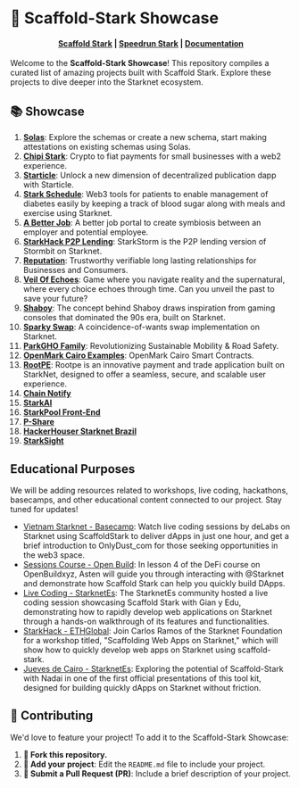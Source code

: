 # 🚀 Scaffold-Stark Showcase

<h4 align="center">
  <a href="https://github.com/Quantum3-Labs/scaffold-stark-2">Scaffold Stark</a> |
  <a href="https://github.com/Quantum3-Labs/speedrunstark/">Speedrun Stark</a> |
  <a href="https://www.docs.scaffoldstark.com/">Documentation</a>
</h4>

Welcome to the **Scaffold-Stark Showcase**! This repository compiles a curated list of amazing projects built with Scaffold Stark. Explore these projects to dive deeper into the Starknet ecosystem.

## 📚 Showcase

1. **[Solas](https://github.com/krisoshea-eth/Solas)**: Explore the schemas or create a new schema, start making attestations on existing schemas using Solas. 
2. **[Chipi Stark](https://github.com/ArturVargas/chipi-stark)**: Crypto to fiat payments for small businesses with a web2 experience.
3. **[Starticle](https://github.com/ChiHaoLu/starticle)**: Unlock a new dimension of decentralized publication dapp with Starticle.
4. **[Stark Schedule](https://github.com/seetadev/stark-schedule)**: Web3 tools for patients to enable management of diabetes easily by keeping a track of blood sugar along with meals and exercise using Starknet.
5. **[A Better Job](https://github.com/brahmapsen/abetterjob)**: A better job portal to create symbiosis between an employer and potential employee. 
6. **[StarkHack P2P Lending](https://github.com/bowbowzai/starkhack-p2p-lending)**: StarkStorm is the P2P lending version of Stormbit on Starknet.
7. **[Reputation](https://github.com/carlosvaztec/reputation)**: Trustworthy verifiable long lasting relationships for Businesses and Consumers. 
8. **[Veil Of Echoes](https://github.com/Shachindra/VeilOfEchoes)**: Game where you navigate reality and the supernatural, where every choice echoes through time. Can you unveil the past to save your future?
9. **[Shaboy](https://github.com/AslamSDM/shaboy)**: The concept behind Shaboy draws inspiration from gaming consoles that dominated the 90s era, built on Starknet.
10. **[Sparky Swap](https://github.com/kfastov/sparky-swap)**: A coincidence-of-wants swap implementation on Starknet.
11. **[ParkGHO Family](https://github.com/seetadev/ParkGHO-Family)**: Revolutionizing Sustainable Mobility & Road Safety.
12. **[OpenMark Cairo Examples](https://github.com/grindytech/openmark-cairo-examples)**: OpenMark Cairo Smart Contracts.
13. **[RootPE](https://github.com/AjiteshBD/rootpe)**: Rootpe is an innovative payment and trade application built on StarkNet, designed to offer a seamless, secure, and scalable user experience.
14. **[Chain Notify](https://github.com/FidalMathew/ChainNotify)**
15. **[StarkAI](https://github.com/george-hub331/starkAI)**
16. **[StarkPool Front-End](https://github.com/StarkPool/StarkPool-front-end)**
17. **[P-Share](https://github.com/Afrilend/p-share)**
18. **[HackerHouser Starknet Brazil](https://github.com/salvadorcamino/hackerhouser_starknet_inbrazil_react_dapp)**
19. **[StarkSight](https://github.com/BlackStarkGoku/StarkSight)**

## Educational Purposes

We will be adding resources related to workshops, live coding, hackathons, basecamps, and other educational content connected to our project. Stay tuned for updates!

- [Vietnam Starknet - Basecamp](https://www.youtube.com/watch?v=4V00zQ1Wvyw): Watch live coding sessions by deLabs on Starknet using ScaffoldStark to deliver dApps in just one hour, and get a brief introduction to OnlyDust_com for those seeking opportunities in the web3 space.
- [Sessions Course - Open Build](https://openbuild.xyz/learn/challenges/2037971949/1718363560): In lesson 4 of the DeFi course on OpenBuildxyz, Asten will guide you through interacting with @Starknet and demonstrate how Scaffold Stark can help you quickly build DApps. 
- [Live Coding - StarknetEs](https://www.youtube.com/live/ervAv-v7b5Q): The StarknetEs community hosted a live coding session showcasing Scaffold Stark with Gian y Edu, demonstrating how to rapidly develop web applications on Starknet through a hands-on walkthrough of its features and functionalities.
- [StarkHack - ETHGlobal](https://www.youtube.com/live/9Opoh2LB6bo): Join Carlos Ramos of the Starknet Foundation for a workshop titled, "Scaffolding Web Apps on Starknet," which will show how to quickly develop web apps on Starknet using scaffold-stark.
- [Jueves de Cairo - StarknetEs](https://www.youtube.com/live/zFACnQh0bL0): Exploring the potential of Scaffold-Stark with Nadai in one of the first official presentations of this tool kit, designed for building quickly dApps on Starknet without friction.

## 🤝 Contributing

We'd love to feature your project! To add it to the Scaffold-Stark Showcase:

1. **🍴 Fork this repository.**
2. **📝 Add your project**: Edit the `README.md` file to include your project.
3. **🚀 Submit a Pull Request (PR)**: Include a brief description of your project.

